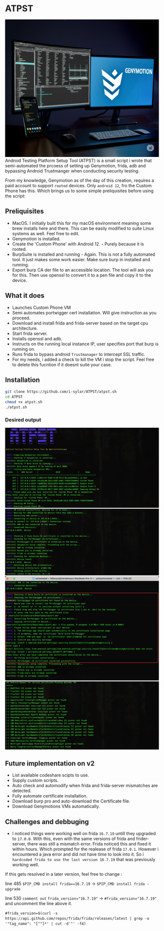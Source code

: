# ATPST
<img src="banner.png" alt="drawing" style="width:820px;height:450px;position:centre"/>
Android Testing Platform Setup Tool (ATPST) is a small script i wrote that semi-automated the prcoess of setting up Genymotion, frida, adb and bypassing Android Trustmanger when conducting security testing.

From my knowledge, Genymotion as of the day of this creation, requires a paid account to support `rooted` devices. Only `android 12`, fro the Custom Phone has this. Which brings us to some simple preliquisites before using the script:

## Preliquisites
- MacOS. I initially built this for my macOS environment meaning some brew installs here and there. This can be easily modified to suite Linux systems as well. Feel free to edit.
- Genymotion is installed.
- Create the 'Custom Phone' with Android 12. - Purely because it is rooted.
- BurpSuite is installed and running - Again. This is not a fully automated tool. It just makes some work easier. Make sure burp in installed and running.
- Export burp CA der file to an accessible location. The tool will ask you for this. Then use openssl to convert it to a pen file and copy it to the device.

## What it does
- Launches Custom Phone VM
- Semi automates portwigger cert installation. Will give instruction as you proceed.
- Download and install frida and frida-server based on the target cpu architecture.
- Start frida server.
- Installs openssl and adb.
- Instructs on the running local instance IP, user specifies port that burp is running on.
- Runs frida to bypass android `Trustmanager` to intercept SSL traffic.
- For my needs, i added a check to kill the VM i stop the script. Feel free to delete this fucntion if it doesnt suite your case.

## Installation
```sh
git clone https://github.com/i-sylar/ATPST/atpst.sh
cd ATPST
chmod +x atpst.sh
./atpst.sh
```
### Desired output
![expected1](vm4.jpg)
![expected1](vm5.jpg)
![expected1](vm3.jpg)
![expected1](vm6.jpg)

## Future implementation on v2
- List available codeshare scipts to use.
- Supply custom scripts.
- Auto check and automodify when frida and frida-server mismatches are detected.
- Fully automate certificate installation.
- Download burp pro and auto-download the Certificate file.
- Download Genymotions VMs automatically.

 ## Challenges and debbuging
- I noticed things were working well on frida `16.7.19` untill they upgraded to `17.0.0`. With this, even with the same versions of frida and frider-server, there was still a mismatch error. Frida noticed this and fixed it within hours. Which prompted for the realease of frida `17.0.1`. However i encountered a java error and did not have time to look into it. So i `hardcoded frida to use the last version 16.7.19` that was previously working well.

If this gets resolved in a later version, feel free to change :

line 485 `$PIP_CMD install frida==16.7.19` -> `$PIP_CMD install frida -upgrade`

line 530 `comment out` `frida_version="16.7.19"` -> `#frida_version="16.7.19"` and uncomment the line above it.

`#frida_version=$(curl -s https://api.github.com/repos/frida/frida/releases/latest | grep -o '"tag_name": "[^"]*' | cut -d'"' -f4)`

